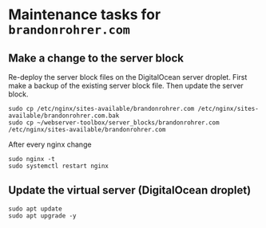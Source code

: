 # Maintenance tasks for `brandonrohrer.com`

## Make a change to the server block

Re-deploy the server block files on the DigitalOcean server droplet.
First make a backup of the existing server block file.
Then update the server block.

```
sudo cp /etc/nginx/sites-available/brandonrohrer.com /etc/nginx/sites-available/brandonrohrer.com.bak
sudo cp ~/webserver-toolbox/server_blocks/brandonrohrer.com /etc/nginx/sites-available/brandonrohrer.com
```

After every nginx change

```
sudo nginx -t
sudo systemctl restart nginx
```

## Update the virtual server (DigitalOcean droplet)

```
sudo apt update
sudo apt upgrade -y
```
